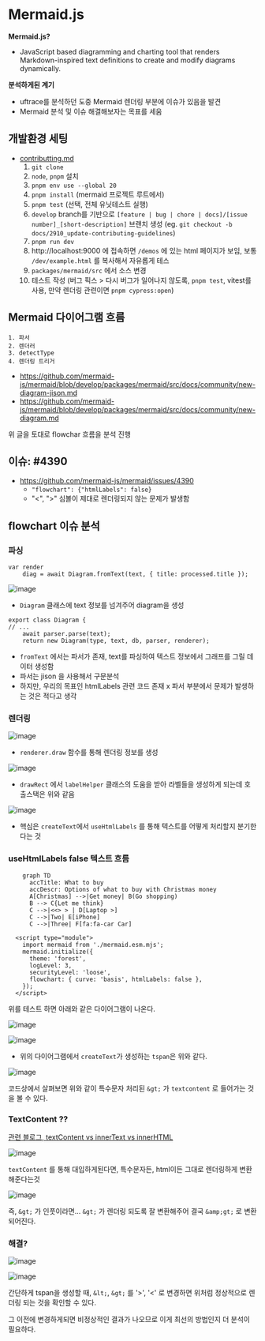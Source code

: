 # Mermaid.js 

**Mermaid.js?**
- JavaScript based diagramming and charting tool that renders Markdown-inspired text definitions to create and modify diagrams dynamically.

**분석하게된 계기**
- uftrace를 분석하던 도중 Mermaid 렌더링 부분에 이슈가 있음을 발견
- Mermaid 분석 및 이슈 해결해보자는 목표를 세움

## 개발환경 세팅

- [contributting.md](https://github.com/mermaid-js/mermaid/blob/develop/packages/mermaid/src/docs/community/contributing.md)
  1. `git clone`
  2. `node`, `pnpm` 설치
  3. `pnpm env use --global 20`
  4. `pnpm install` (mermaid 프로젝트 루트에서)
  5. `pnpm test` (선택, 전체 유닛테스트 실행)
  6. `develop` branch를 기반으로 `[feature | bug | chore | docs]/[issue number]_[short-description]` 브랜치 생성 (eg. `git checkout -b docs/2910_update-contributing-guidelines`)
  7. `pnpm run dev`
  8.  http://localhost:9000 에 접속하면 `/demos` 에 있는 html 페이지가 보임, 보통 `/dev/example.html` 를 복사해서 자유롭게 테스 
  10.  `packages/mermaid/src` 에서 소스 변경
  11.  테스트 작성 (버그 픽스 > 다시 버그가 일어나지 않도록, `pnpm test`, vitest를 사용, 만약 렌더링 관련이면 `pnpm cypress:open`)


## Mermaid 다이어그램 흐름

```
1. 파서
2. 렌더러
3. detectType
4. 렌더링 트리거
```

- https://github.com/mermaid-js/mermaid/blob/develop/packages/mermaid/src/docs/community/new-diagram-jison.md
- https://github.com/mermaid-js/mermaid/blob/develop/packages/mermaid/src/docs/community/new-diagram.md

위 글을 토대로 flowchar 흐름을 분석 진행


## 이슈: #4390

- https://github.com/mermaid-js/mermaid/issues/4390
    - `"flowchart": {"htmlLabels": false}`
    - "<", ">" 심볼이 제대로 렌더링되지 않는 문제가 발생함
 
 
## **flowchart 이슈 분석**

### **파싱**

```
var render
    diag = await Diagram.fromText(text, { title: processed.title });
```
![image](https://github.com/user-attachments/assets/fb647255-cf60-451f-b275-aa95f9bd20cb)

- `Diagram` 클래스에 text 정보를 넘겨주어 diagram을 생성
  

```
export class Diagram {
// ...
    await parser.parse(text);
    return new Diagram(type, text, db, parser, renderer);
```

- `fromText` 에서는 파서가 존재, text를 파싱하여 텍스트 정보에서 그래프를 그릴 데이터 생성함
- 파서는 jison 을 사용해서 구문분석
- 하지만, 우리의 목표인 htmlLabels 관련 코드 존재 x 파서 부분에서 문제가 발생하는 것은 적다고 생각

### **렌더링**

![image](https://github.com/user-attachments/assets/8ba461ba-6b18-45f5-820f-d70c34c38ddf)

- `renderer.draw` 함수를 통해 렌더링 정보를 생성

![image](https://github.com/user-attachments/assets/eac72fa0-4d3c-4fa8-9117-1adaa937c40d)

- `drawRect` 에서 `labelHelper` 클래스의 도움을 받아 라벨들을 생성하게 되는데 호출스택은 위와 같음

![image](https://github.com/user-attachments/assets/796feaf2-4eef-48be-81bb-4f92063579e6)

- 핵심은 `createText`에서 `useHtmlLabels` 를 통해 텍스트를 어떻게 처리할지 분기한다는 것

### **useHtmlLabels  false  텍스트 흐름**

```
    graph TD
      accTitle: What to buy
      accDescr: Options of what to buy with Christmas money
      A[Christmas] -->|Get money| B(Go shopping)
      B --> C{Let me think}
      C -->|<<> > | D[Laptop >]
      C -->|Two| E[iPhone]
      C -->|Three| F[fa:fa-car Car]

  <script type="module">
    import mermaid from './mermaid.esm.mjs';
    mermaid.initialize({
      theme: 'forest',
      logLevel: 3,
      securityLevel: 'loose',
      flowchart: { curve: 'basis', htmlLabels: false },
    });
  </script>
```

위를 테스트 하면 아래와 같은 다이어그램이 나온다.

![image](https://github.com/user-attachments/assets/16251348-1923-40d4-9e1c-ec41220e3bc4)

![image](https://github.com/user-attachments/assets/b1b02ba2-63bc-4c9c-a9a5-50a2b436d07a)

- 위의 다이어그램에서 `createText`가 생성하는 `tspan`은 위와 같다.

![image](https://github.com/user-attachments/assets/038d7d6c-ff42-478e-a2ff-531dbd9a0bdb)

코드상에서 살펴보면 위와 같이 특수문자 처리된 `&gt;` 가 `textcontent` 로 들어가는 것을 볼 수 있다.


### TextContent ?? 

[관련 블로그, textContent vs innerText vs innerHTML](https://blog.illustudio.co.kr/js-change-content/)

![image](https://github.com/user-attachments/assets/0e9f2213-0f2c-4c08-b108-1cf1adb58d8d)

`textContent` 를 통해 대입하게된다면, 특수문자든, html이든 그대로 렌더링하게 변환해준다는것

![image](https://github.com/user-attachments/assets/7143fe6a-8816-4b1f-9152-8fa4f283d453)


즉, `&gt;` 가 인풋이라면... `&gt;` 가 렌더링 되도록 잘 변환해주어 결국 `&amp;gt;` 로 변환되어진다.



### 해결?

![image](https://github.com/user-attachments/assets/8c4d0bb6-cf10-45ba-891d-1b27d340adc7)

![image](https://github.com/user-attachments/assets/c2bfc454-bcf4-44c8-a9e9-fe82aaee9989)

간단하게 tspan을 생성할 때, `&lt;`, `&gt;` 를 '>',  '<' 로  변경하면 위처럼 정상적으로 렌더링 되는 것을 확인할 수 있다.

그 이전에 변경하게되면 비정상적인 결과가 나오므로 이게 최선의 방법인지 더 분석이 필요하다.





